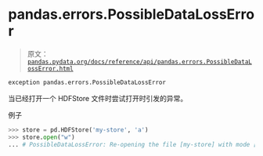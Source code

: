# pandas.errors.PossibleDataLossError

> 原文：[`pandas.pydata.org/docs/reference/api/pandas.errors.PossibleDataLossError.html`](https://pandas.pydata.org/docs/reference/api/pandas.errors.PossibleDataLossError.html)

```py
exception pandas.errors.PossibleDataLossError
```

当已经打开一个 HDFStore 文件时尝试打开时引发的异常。

例子

```py
>>> store = pd.HDFStore('my-store', 'a') 
>>> store.open("w") 
... # PossibleDataLossError: Re-opening the file [my-store] with mode [a]... 
```
